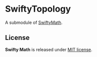 # SwiftyTopology

A submodule of [SwiftyMath](http://github.com/taketo1024/SwiftyMath).

## License
**Swifty Math** is released under [MIT license](LICENSE).
